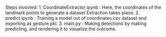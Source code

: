 Steps invovled:
        1. CoordinateExtractor.ipynb : Here, the coordinates of the landmark points to generate a dataset Extraction takes place.
        2. predict.ipynb : Training a model out of coordinates.csv dataset and exporting as gesture.pkl.
        3. main.py : Making detections by making predicting, and rendering it to visualize the outcome.
